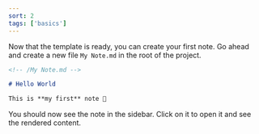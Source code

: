 ```yaml
---
sort: 2
tags: ['basics']
---
```


Now that the template is ready, you can create your first note. Go ahead and create a new file `My Note.md` in the root of the project.

```markdown
<!-- /My Note.md -->

# Hello World

This is **my first** note 🎉
```

You should now see the note in the sidebar. Click on it to open it and see the rendered content.
